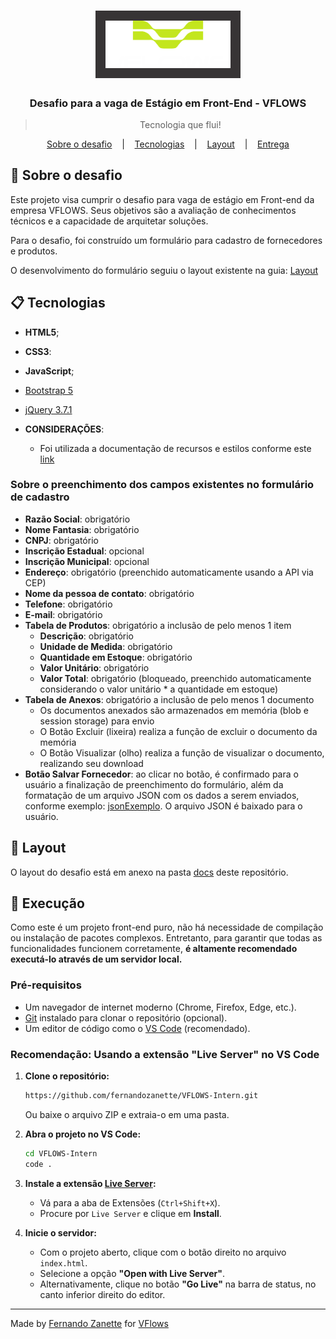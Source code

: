 <h1 align="center" >
  <img alt="VFlows" title="VFlows" src="docs/assets/logoBranca.png" width="200px" style="background:#373435; padding:16px"/>
</h1>

<h3 align="center">
  Desafio para a vaga de Estágio em Front-End - VFLOWS
</h3>

<blockquote align="center">Tecnologia que flui!</blockquote>

<p align="center">
  <a href="#-Sobre-o-desafio">Sobre o desafio</a>
  &nbsp;&nbsp;&nbsp;|&nbsp;&nbsp;&nbsp;
  <a href="#-Tecnologias">Tecnologias</a>
  &nbsp;&nbsp;&nbsp;|&nbsp;&nbsp;&nbsp;
  <a href="#-Layout">Layout</a>
  &nbsp;&nbsp;&nbsp;|&nbsp;&nbsp;&nbsp;
  <a href="#-Entrega">Entrega</a>
</p>

## 🚀 Sobre o desafio

Este projeto visa cumprir o desafio para vaga de estágio em Front-end da empresa VFLOWS. Seus objetivos são a avaliação de conhecimentos técnicos e a capacidade de arquitetar soluções.

Para o desafio, foi construído um formulário para cadastro de fornecedores e produtos.

O desenvolvimento do formulário seguiu o layout existente na guia: [Layout](#-layout)

## 📋 Tecnologias

- **HTML5**;
- **CSS3**:  
- **JavaScript**;
- [Bootstrap 5](https://getbootstrap.com/)
- [jQuery 3.7.1](https://jquery.com/)

- **CONSIDERAÇÕES**:
  - Foi utilizada a documentação de recursos e estilos conforme este [link](https://style.fluig.com/)
  

### Sobre o preenchimento dos campos existentes no formulário de cadastro

- **Razão Social**: obrigatório
- **Nome Fantasia**: obrigatório
- **CNPJ**: obrigatório
- **Inscrição Estadual**: opcional
- **Inscrição Municipal**: opcional
- **Endereço**: obrigatório (preenchido automaticamente usando a API via CEP)
- **Nome da pessoa de contato**: obrigatório
- **Telefone**: obrigatório
- **E-mail**: obrigatório
- **Tabela de Produtos**: obrigatório a inclusão de pelo menos 1 item
  - **Descrição**: obrigatório
  - **Unidade de Medida**: obrigatório
  - **Quantidade em Estoque**: obrigatório
  - **Valor Unitário**: obrigatório
  - **Valor Total**: obrigatório (bloqueado, preenchido automaticamente considerando o valor unitário * a quantidade em estoque)
- **Tabela de Anexos**: obrigatório a inclusão de pelo menos 1 documento
  - Os documentos anexados são armazenados em memória (blob e session storage) para envio
  - O Botão Excluir (lixeira) realiza a função de excluir o documento da memória
  - O Botão Visualizar (olho) realiza a função de visualizar o documento, realizando seu download
- **Botão Salvar Fornecedor**: ao clicar no botão, é confirmado para o usuário a finalização de preenchimento do formulário, além da formatação de um arquivo JSON com os dados a serem enviados, conforme exemplo: [jsonExemplo](./jsonExemplo/). O arquivo JSON é baixado para o usuário.

## 🎨 Layout

O layout do desafio está em anexo na pasta [docs](./docs/) deste repositório.

## 📅 Execução

Como este é um projeto front-end puro, não há necessidade de compilação ou instalação de pacotes complexos. Entretanto, para garantir que todas as funcionalidades funcionem corretamente, **é altamente recomendado executá-lo através de um servidor local.**

### Pré-requisitos

* Um navegador de internet moderno (Chrome, Firefox, Edge, etc.).
* [Git](https://git-scm.com/) instalado para clonar o repositório (opcional).
* Um editor de código como o [VS Code](https://code.visualstudio.com/) (recomendado).

### Recomendação: Usando a extensão "Live Server" no VS Code

1.  **Clone o repositório:**
    ```bash
    https://github.com/fernandozanette/VFLOWS-Intern.git
    ```
    Ou baixe o arquivo ZIP e extraia-o em uma pasta.

2.  **Abra o projeto no VS Code:**
    ```bash
    cd VFLOWS-Intern
    code .
    ```

3.  **Instale a extensão [Live Server](https://marketplace.visualstudio.com/items?itemName=ritwickdey.LiveServer):**
    * Vá para a aba de Extensões (`Ctrl+Shift+X`).
    * Procure por `Live Server` e clique em **Install**.

4.  **Inicie o servidor:**
    * Com o projeto aberto, clique com o botão direito no arquivo `index.html`.
    * Selecione a opção **"Open with Live Server"**.
    * Alternativamente, clique no botão **"Go Live"** na barra de status, no canto inferior direito do editor.

---

Made by [Fernando Zanette](https://github.com/fernandozanette) for [VFlows](https://vflows.com.br)
